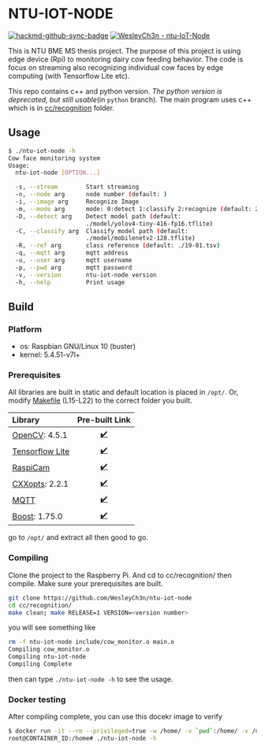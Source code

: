 # NTU-IOT-NODE

[![hackmd-github-sync-badge](https://hackmd.io/V8NktJtNSamroQN6Tfxl5A/badge)](https://hackmd.io/V8NktJtNSamroQN6Tfxl5A)
[![WesleyCh3n - ntu-IoT-Node](https://img.shields.io/badge/WesleyCh3n-ntu--IoT--Node-2ea44f?logo=github)](https://github.com/WesleyCh3n/ntu-IoT-node)


This is NTU BME MS thesis project. The purpose of this project is using edge
device (Rpi) to monitoring dairy cow feeding behavior. The code is focus on
streaming also recognizing individual cow faces by edge computing (with
Tensorflow Lite etc).

This repo contains c++ and python version. *The python version is deprecated, but still
usable*(in `python` branch). The main program uses c++ which is in
[cc/recognition](https://github.com/WesleyCh3n/ntu-iot-node/tree/main/cc/recognition)
 folder.

## Usage

```bash
$ ./ntu-iot-node -h
Cow face monitoring system
Usage:
  ntu-iot-node [OPTION...]

  -s, --stream        Start streaming
  -n, --node arg      node number (default: )
  -i, --image arg     Recognize Image
  -m, --mode arg      mode: 0:detect 1:classify 2:recognize (default: 2)
  -D, --detect arg    Detect model path (default:
                      ./model/yolov4-tiny-416-fp16.tflite)
  -C, --classify arg  Classify model path (default:
                      ./model/mobilenetv2-128.tflite)
  -R, --ref arg       class reference (default: ./19-01.tsv)
  -q, --mqtt arg      mqtt address
  -u, --user arg      mqtt username
  -p, --pwd arg       mqtt password
  -v, --version       ntu-iot-node version
  -h, --help          Print usage
```

## Build

### Platform

- os: Raspbian GNU/Linux 10 (buster)
- kernel: 5.4.51-v7l+

### Prerequisites

All libraries are built in static and default location is placed in `/opt/`. Or, modify
[Makefile](https://github.com/WesleyCh3n/ntu-iot-node/blob/main/cc/recognition/Makefile) (L15-L22)
 to the correct folder you built.



| Library                                          |                                      Pre-built Link                                      |
|:------------------------------------------------ |:----------------------------------------------------------------------------------------:|
| [OpenCV](https://bit.ly/2Y8KyJK): 4.5.1          | [✔️](https://drive.google.com/file/d/1-HfoQ7DWhVF3rPNbOTsw3kopCuwh7h2H/view?usp=sharing) |
| [Tensorflow Lite](https://bit.ly/3ytc6Wu)        | [✔️](https://drive.google.com/file/d/1RcNIygC6bi8E5EsYmM1a2YKjioC5iFZE/view?usp=sharing) |
| [RaspiCam](https://bit.ly/38mTsFl)               | [✔️](https://drive.google.com/file/d/1p4DOahgOeoG4AQ29AB3A_YiUF7fMxFxb/view?usp=sharing) |
| [CXXopts](https://bit.ly/3sU28MO): 2.2.1         | [✔️](https://drive.google.com/file/d/1VU4EA80AE_xNnJDVePAJEUNmqPtHWcps/view?usp=sharing) |
| [MQTT](https://github.com/eclipse/paho.mqtt.cpp) | [✔️](https://drive.google.com/file/d/1BOVi3j5v8offJPDaFkm6jIUpn9Gw38va/view?usp=sharing) |
| [Boost](https://bit.ly/2UX4A8J): 1.75.0          | [✔️](https://drive.google.com/file/d/1IJhaDof-paWjeXAZWeOmyLD-co-j-6Vs/view?usp=sharing) |

go to `/opt/` and extract all then good to go.

### Compiling

Clone the project to the Raspberry Pi. And cd to cc/recognition/ then compile.
Make sure your prerequisites are built.
```bash
git clone https://github.com/WesleyCh3n/ntu-iot-node
cd cc/recognition/
make clean; make RELEASE=1 VERSION=<version number>
```
you will see something like
```bash
rm -f ntu-iot-node include/cow_monitor.o main.o
Compiling cow_monitor.o
Compiling ntu-iot-node
Compiling Complete
```
then can type `./ntu-iot-node -h` to see the usage.

### Docker testing

After compiling complete, you can use this docekr image to verify
```bash
$ docker run -it --rm --privileged=true -w /home/ -v `pwd`:/home/ -v /opt/vc:/opt/vc --device=/dev/vchiq --device=/dev/vcsm cpp-slim bash
root@CONTAINER_ID:/home# ./ntu-iot-node -h
```